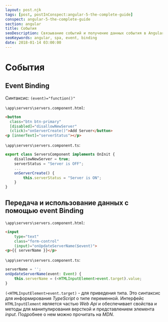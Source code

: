 ```yaml
---
layout: post.njk
tags: [post, postInConspect:angular-5-the-complete-guide]
conspect: angular-5-the-complete-guide
section: angular
title: События
seoDescription: Связывание событий и получение данных события в Angular 5.
seoKeywords: angular, spa, event, binding
date: 2018-01-14 03:00:00
---
```

# События

## Event Binding

Синтаксис: `(event)="function()"`

`\app\servers\servers.component.html`:

```html
<button 
  class="btn btn-primary" 
  [disabled]="disallowNewServer"
  (click)="onServerCreate()">Add Server</button>
<p [innerText]="serverStatus"></p>
```

`\app\servers\servers.component.ts`:

```typescript
export class ServersComponent implements OnInit {
    disallowNewServer = true;
    serverStatus = "Server is OFF";
    ...
    onServerCreate() {
        this.serverStatus = "Server is ON";
    }
}
```

## Передача и использование данных с помощью event Binding

`\app\servers\servers.component.html`:

```html
<input
    type="text"
    class="form-control"
    (input)="onUpdateServerName($event)">
<p>{{ serverName }}</p>
```

`\app\servers\servers.component.ts`:

```typescript
serverName = '';
onUpdateServerName(event: Event) {
    this.serverName = (<HTMLInputElement>event.target).value;
}
```

`(<HTMLInputElement>event.target)` - для приведения типа. Это синтаксис для информирования *TypeScript* о типе переменной. Интерфейс `HTMLInputElement` является частью *Web Api* и обеспечивает свойства и методы для манипулирования версткой и представлением элемента *input*. Подробнее о нем можно прочитать на *MDN*.